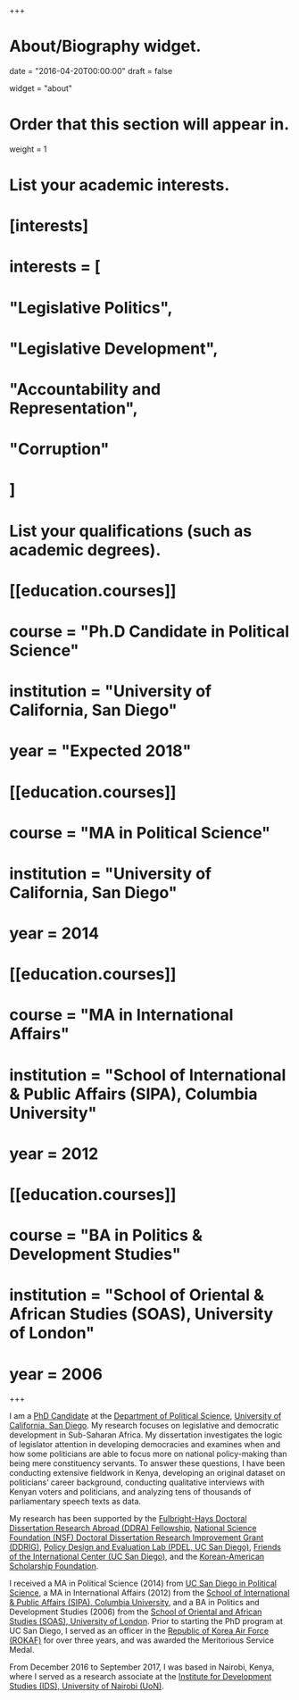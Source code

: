 +++
# About/Biography widget.

date = "2016-04-20T00:00:00"
draft = false

widget = "about"

# Order that this section will appear in.
weight = 1

# List your academic interests.
# [interests]
#   interests = [
#   "Legislative Politics",
#   "Legislative Development",
#   "Accountability and Representation",
#   "Corruption"
#   ]

# List your qualifications (such as academic degrees).
# [[education.courses]]
#   course = "Ph.D Candidate in Political Science"
#   institution = "University of California, San Diego"
#   year = "Expected 2018"
# 
# [[education.courses]]
#   course = "MA in Political Science"
#   institution = "University of California, San Diego"
#   year = 2014
# 
# [[education.courses]]
#   course = "MA in International Affairs"
#   institution = "School of International & Public Affairs (SIPA), Columbia University"
#   year = 2012
# 
# [[education.courses]]
#   course = "BA in Politics & Development Studies"
#   institution = "School of Oriental & African Studies (SOAS), University of London"
#   year = 2006
 
+++

I am a [PhD Candidate](https://polisci.ucsd.edu/grad/current-students/index.html) at the [Department of Political Science](http://polisci.ucsd.edu/), [University of California, San Diego](http://www.ucsd.edu/). My research focuses on legislative and democratic development in Sub-Saharan Africa. My dissertation investigates the logic of legislator attention in developing democracies and examines when and how some politicians are able to focus more on national policy-making than being mere constituency servants. To answer these questions, I have been conducting extensive fieldwork in Kenya, developing an original dataset on politicians’ career background, conducting qualitative interviews with Kenyan voters and politicians, and analyzing tens of thousands of parliamentary speech texts as data.

My research has been supported by the [Fulbright-Hays Doctoral Dissertation Research Abroad (DDRA) Fellowship](https://ed.gov/programs/iegpsddrap/index.html), [National Science Foundation (NSF) Doctoral Dissertation Research Improvement Grant (DDRIG)](https://www.nsf.gov/funding/pgm_summ.jsp?pims_id=505214), [Policy Design and Evaluation Lab (PDEL, UC San Diego)](http://pdel.ucsd.edu), [Friends of the International Center (UC San Diego)](http://icenter.ucsd.edu/friends/), and the [Korean-American Scholarship Foundation](http://www.kasf.org).  

I received a MA in Political Science (2014) from [UC San Diego in Political Science](http://polisci.ucsd.edu/), a MA in International Affairs (2012) from the [School of International & Public Affairs (SIPA), Columbia University](https://sipa.columbia.edu), and a BA in Politics and Development Studies (2006) from the [School of Oriental and African Studies (SOAS), University of London](https://www.soas.ac.uk). Prior to starting the PhD program at UC San Diego, I served as an officer in the [Republic of Korea Air Force (ROKAF)](http://www.airforce.mil.kr:8081/user/indexMain.action?command=&siteId=airforce-eng) for over three years, and was awarded the Meritorious Service Medal.  

From December 2016 to September 2017, I was based in Nairobi, Kenya, where I served as a research associate at the [Institute for Development Studies (IDS), University of Nairobi (UoN)](http://ids.uonbi.ac.ke/). 



